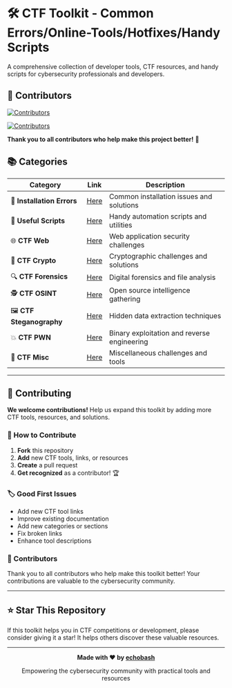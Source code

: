 # 🛠️ CTF Toolkit - Common Errors/Online-Tools/Hotfixes/Handy Scripts

A comprehensive collection of developer tools, CTF resources, and handy scripts for cybersecurity professionals and developers.

## 👥 Contributors

[![Contributors](https://img.shields.io/github/contributors/echobash/CTF-Toolkit.svg)](https://github.com/echobash/CTF-Toolkit/graphs/contributors)

[![Contributors](https://contrib.rocks/image?repo=echobash/CTF-Toolkit)](https://github.com/echobash/CTF-Toolkit/graphs/contributors)

**Thank you to all contributors who help make this project better!** 🎉

## 📚 Categories

| Category | Link | Description |
|----------|------|-------------|
| 🔧 **Installation Errors** | [Here](https://github.com/echobash/commonErrorsTricksAndHotfixes/tree/master/InstallationErrors) | Common installation issues and solutions |
| 📜 **Useful Scripts** | [Here](https://github.com/echobash/commonErrorsTricksAndHotfixes/tree/master/UsefulScripts) | Handy automation scripts and utilities |
| 🌐 **CTF Web** | [Here](https://github.com/echobash/commonErrorsTricksAndHotfixes/tree/master/CTF/web) | Web application security challenges |
| 🔐 **CTF Crypto** | [Here](https://github.com/echobash/commonErrorsTricksAndHotfixes/tree/master/CTF/crypto) | Cryptographic challenges and solutions |
| 🔍 **CTF Forensics** | [Here](https://github.com/echobash/commonErrorsTricksAndHotfixes/tree/master/CTF/forensics) | Digital forensics and file analysis |
| 🕵️ **CTF OSINT** | [Here](https://github.com/echobash/commonErrorsTricksAndHotfixes/tree/master/CTF/osint) | Open source intelligence gathering |
| 🖼️ **CTF Steganography** | [Here](https://github.com/echobash/commonErrorsTricksAndHotfixes/tree/master/CTF/stego) | Hidden data extraction techniques |
| 💥 **CTF PWN** | [Here](https://github.com/echobash/commonErrorsTricksAndHotfixes/tree/master/CTF/pwn) | Binary exploitation and reverse engineering |
| 🎯 **CTF Misc** | [Here](https://github.com/echobash/commonErrorsTricksAndHotfixes/tree/master/CTF/misc) | Miscellaneous challenges and tools |

---

## 🤝 Contributing

**We welcome contributions!** Help us expand this toolkit by adding more CTF tools, resources, and solutions.

### 🎯 How to Contribute

1. **Fork** this repository
2. **Add** new CTF tools, links, or resources
3. **Create** a pull request
4. **Get recognized** as a contributor! 🏆

### 🏷️ Good First Issues

- Add new CTF tool links
- Improve existing documentation
- Add new categories or sections
- Fix broken links
- Enhance tool descriptions

### 👥 Contributors

Thank you to all contributors who help make this toolkit better! Your contributions are valuable to the cybersecurity community.

---

## ⭐ Star This Repository

If this toolkit helps you in CTF competitions or development, please consider giving it a star! It helps others discover these valuable resources.

---

<div align="center">
  <p><strong>Made with ❤️ by <a href="https://github.com/echobash">echobash</a></strong></p>
  <p>Empowering the cybersecurity community with practical tools and resources</p>
</div>
